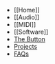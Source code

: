 * [[Home]]
* [[Audio]]
* [[MIDI]]
* [[Software]]
* [The Button](the-button)
* [Projects](Example-projects)
* [FAQs](howtos)